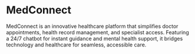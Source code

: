 # MedConnect
MedConnect is an innovative healthcare platform that simplifies doctor appointments, health record management, and specialist access. Featuring a 24/7 chatbot for instant guidance and mental health support, it bridges technology and healthcare for seamless, accessible care.
